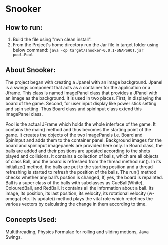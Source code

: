 Snooker
=======

How to run:
-----------

1. Build the file using "mvn clean install".
2. From the Project's home directory run the Jar file in target folder using below command:
   <code>java -cp target/snooker-0.0.1-SNAPSHOT.jar pool.Pool</code>

About Snooker:
--------------

The project began with creating a Jpanel with an image background. Jpanel is a swings component that acts as a container for the application or a Jframe. This class is named ImagePanel class that provides a JPanel with an image as the background. It is used in two places. First, in displaying the board of the game. Second, for user input display like power stick setting and spin setting. Thus Board class and spinInput class extend this ImagePanel class. 

Pool is the actual JFrame which holds the whole interface of the game.  It contains the main() method and thus becomes the starting point of the game. It creates the objects of the two ImagePanels i.e. Board and SpinInput and adds them to the container panel. Background images for the board and spinInput imagepanels are provided here only. In Board class, the balls are added and their positions are updated according to the shots played and collisions. It contains a collection of balls, which are all objects of class Ball, and the board is refreshed from the thread method run(). In its initialize() method, the balls are put to the starting position and a thread refreshing is started to refresh the position of the balls. The run() method checks whether any ball’s postion is changed, If, yes, the board is repainted.
Ball is a super class of the balls with subclasses as CueBall(White), ColouredBall, and RedBall.  It contains all the information about a ball. Its image, its position, its last position, its velocity, its rotational velocity (w-omega) etc.  Its update() method plays the vital role which redefines the various vectors by calculating the change in them according to time. 



Concepts Used:
--------------
Multithreading, Physics Formulae for rolling and sliding motions, Java Swings.

